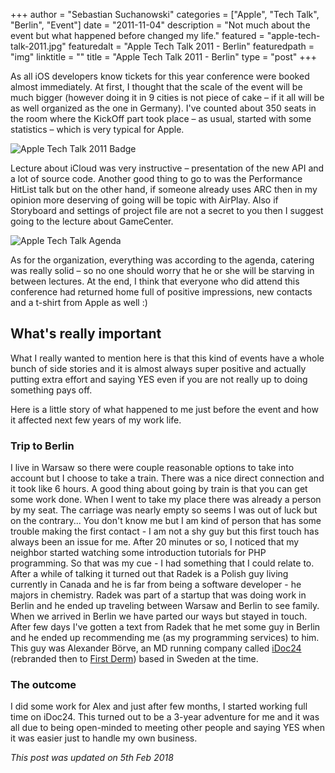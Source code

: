 +++
author = "Sebastian Suchanowski"
categories = ["Apple", "Tech Talk", "Berlin", "Event"]
date = "2011-11-04"
description = "Not much about the event but what happened before changed my life."
featured = "apple-tech-talk-2011.jpg"
featuredalt = "Apple Tech Talk 2011 - Berlin"
featuredpath = "img"
linktitle = ""
title = "Apple Tech Talk 2011 - Berlin"
type = "post"
+++

As all iOS developers know tickets for this year conference were booked almost immediately. At first, I thought that the scale of the event will be much bigger (however doing it in 9 cities is not piece of cake – if it all will be as well organized as the one in Germany). I've counted about 350 seats in the room where the KickOff part took place – as usual, started with some statistics – which is very typical for Apple.

![Apple Tech Talk 2011 Badge](/img/techtalk_badge.jpg#center "Apple Tech Talk 2011 Badge")

Lecture about iCloud was very instructive – presentation of the new API and a lot of source code. Another good thing to go to was the Performance HitList talk but on the other hand, if someone already uses ARC then in my opinion more deserving of going will be topic with AirPlay. Also if Storyboard and settings of project file are not a secret to you then I suggest going to the lecture about GameCenter.

![Apple Tech Talk Agenda](/img/apple-tech-talk-agenda.png#center "Apple Tech Talk Agenda")

As for the organization, everything was according to the agenda, catering was really solid – so no one should worry that he or she will be starving in between lectures. At the end, I think that everyone who did attend this conference had returned home full of positive impressions, new contacts and a t-shirt from Apple as well :)

## What's really important
What I really wanted to mention here is that this kind of events have a whole bunch of side stories and it is almost always super positive and actually putting extra effort and saying YES even if you are not really up to doing something pays off.

Here is a little story of what happened to me just before the event and how it affected next few years of my work life.

### Trip to Berlin
I live in Warsaw so there were couple reasonable options to take into account but I choose to take a train. There was a nice direct connection and it took like 6 hours. A good thing about going by train is that you can get some work done.
When I went to take my place there was already a person by my seat. The carriage was nearly empty so seems I was out of luck but on the contrary... You don't know me but I am kind of person that has some trouble making the first contact - I am not a shy guy but this first touch has always been an issue for me.
After 20 minutes or so, I noticed that my neighbor started watching some introduction tutorials for PHP programming. So that was my cue - I had something that I could relate to. After a while of talking it turned out that Radek is a Polish guy living currently in Canada and he is far from being a software developer - he majors in chemistry. Radek was part of a startup that was doing work in Berlin and he ended up traveling between Warsaw and Berlin to see family.
When we arrived in Berlin we have parted our ways but stayed in touch. After few days I've gotten a text from Radek that he met some guy in Berlin and he ended up recommending me (as my programming services) to him. This guy was Alexander Börve, an MD running company called [iDoc24](http://idoc24.com) (rebranded then to [First Derm](http://firstderm.com)) based in Sweden at the time.
### The outcome
I did some work for Alex and just after few months, I started working full time on iDoc24. This turned out to be a 3-year adventure for me and it was all due to being open-minded to meeting other people and saying YES when it was easier just to handle my own business.

*This post was updated on 5th Feb 2018*